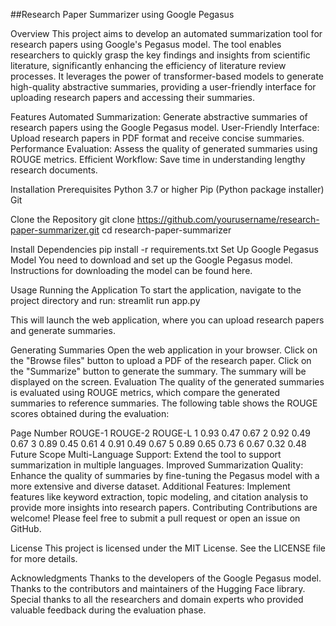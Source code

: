 ##Research Paper Summarizer using Google Pegasus

Overview
This project aims to develop an automated summarization tool for research papers using Google's Pegasus model. The tool enables researchers to quickly grasp the key findings and insights from scientific literature, significantly enhancing the efficiency of literature review processes. It leverages the power of transformer-based models to generate high-quality abstractive summaries, providing a user-friendly interface for uploading research papers and accessing their summaries.

Features
Automated Summarization: Generate abstractive summaries of research papers using the Google Pegasus model.
User-Friendly Interface: Upload research papers in PDF format and receive concise summaries.
Performance Evaluation: Assess the quality of generated summaries using ROUGE metrics.
Efficient Workflow: Save time in understanding lengthy research documents.

Installation
Prerequisites
Python 3.7 or higher
Pip (Python package installer)
Git

Clone the Repository
git clone https://github.com/yourusername/research-paper-summarizer.git
cd research-paper-summarizer

Install Dependencies
pip install -r requirements.txt
Set Up Google Pegasus Model
You need to download and set up the Google Pegasus model. Instructions for downloading the model can be found here.

Usage
Running the Application
To start the application, navigate to the project directory and run:
streamlit run app.py

This will launch the web application, where you can upload research papers and generate summaries.

Generating Summaries
Open the web application in your browser.
Click on the "Browse files" button to upload a PDF of the research paper.
Click on the "Summarize" button to generate the summary.
The summary will be displayed on the screen.
Evaluation
The quality of the generated summaries is evaluated using ROUGE metrics, which compare the generated summaries to reference summaries. The following table shows the ROUGE scores obtained during the evaluation:

Page Number	ROUGE-1	ROUGE-2	ROUGE-L
1	0.93	0.47	0.67
2	0.92	0.49	0.67
3	0.89	0.45	0.61
4	0.91	0.49	0.67
5	0.89	0.65	0.73
6	0.67	0.32	0.48
Future Scope
Multi-Language Support: Extend the tool to support summarization in multiple languages.
Improved Summarization Quality: Enhance the quality of summaries by fine-tuning the Pegasus model with a more extensive and diverse dataset.
Additional Features: Implement features like keyword extraction, topic modeling, and citation analysis to provide more insights into research papers.
Contributing
Contributions are welcome! Please feel free to submit a pull request or open an issue on GitHub.

License
This project is licensed under the MIT License. See the LICENSE file for more details.

Acknowledgments
Thanks to the developers of the Google Pegasus model.
Thanks to the contributors and maintainers of the Hugging Face library.
Special thanks to all the researchers and domain experts who provided valuable feedback during the evaluation phase.





